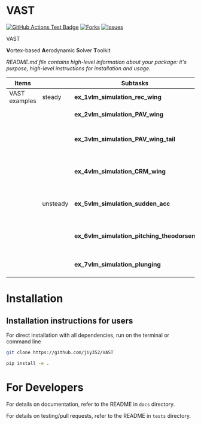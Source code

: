 # VAST

<!---
[![Python](https://img.shields.io/pypi/pyversions/lsdo_project_template)](https://img.shields.io/pypi/pyversions/lsdo_project_template)
[![Pypi](https://img.shields.io/pypi/v/lsdo_project_template)](https://pypi.org/project/lsdo_project_template/)
[![Coveralls Badge][13]][14]
[![PyPI version][10]][11]
[![PyPI Monthly Downloads][12]][11]
-->

[![GitHub Actions Test Badge](https://github.com/LSDOlab/lsdo_project_template/actions/workflows/actions.yml/badge.svg)](https://github.com/jiy352/VAST/actions)
[![Forks](https://img.shields.io/github/forks/LSDOlab/lsdo_project_template.svg)](https://github.com/jiy352/VAST/network)
[![Issues](https://img.shields.io/github/issues/LSDOlab/lsdo_project_template.svg)](https://github.com/jiy352/VAST/issues)

VAST

**V**ortex-based **A**erodynamic **S**olver **T**oolkit

*README.md file contains high-level information about your package: it's purpose, high-level instructions for installation and usage.*



| Items         |          | Subtasks                                   | Timeline                     | Notes                                    |
|---------------|----------|--------------------------------------------|------------------------------|------------------------------------------|
| VAST examples | steady   | **ex_1vlm_simulation_rec_wing**            | done                         | Rec wing -> OAS                          |
|               |          | **ex_2vlm_simulation_PAV_wing**            | done                         | PAV wing -> AVL                          |
|               |          | **ex_3vlm_simulation_PAV_wing_tail**       | to be confirmed w/ v&v group | PAV wing tail -> AVL                     |
|               |          | **ex_4vlm_simulation_CRM_wing**            | done                         | CRM PG transform for compressible -> OAS |
|               | unsteady | **ex_5vlm_simulation_sudden_acc**          | done could further cleanup   | Rec differnet AR -> Katz & Plotkin       |
|               |          | **ex_6vlm_simulation_pitching_theodorsen** | done could further cleanup   | Rec inf AR -> Theodorsen                 |
|               |          | **ex_7vlm_simulation_plunging**            | do be done                   | Rec AR=4 -> Katz & Plotkin               |



# Installation

## Installation instructions for users
For direct installation with all dependencies, run on the terminal or command line
```sh
git clone https://github.com/jiy352/VAST
```
```sh
pip install -e .
```


# For Developers
For details on documentation, refer to the README in `docs` directory.

For details on testing/pull requests, refer to the README in `tests` directory.


[1]: https://github.com/OpenMDAO/OpenMDAO/actions/workflows/openmdao_test_workflow.yml/badge.svg "Github Actions Badge"
[2]: https://github.com/jiy352/VAST/actions "Github Actions"


[1]: https://img.shields.io/github/issues/LSDOlab/lsdo_project_template.svg
[2]: https://github.com/jiy352/VAST/actions "Github Actions"

